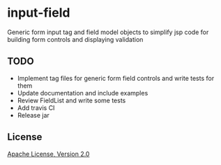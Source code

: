 input-field
===========

Generic form input tag and field model objects to simplify jsp code for building form controls and displaying validation

## TODO
* Implement tag files for generic form field controls and write tests for them
* Update documentation and include examples 
* Review FieldList and write some tests
* Add travis CI
* Release jar

## License
[Apache License, Version 2.0](http://opensource.org/licenses/Apache-2.0)